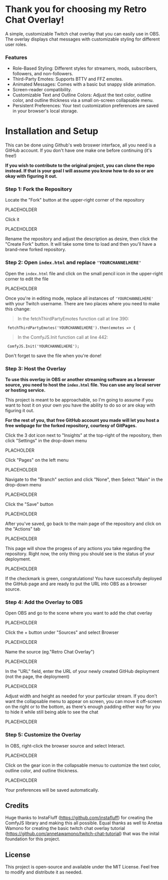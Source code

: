 <h1>Thank you for choosing my Retro Chat Overlay!</h1>
A simple, customizable Twitch chat overlay that you can easily use in OBS. The overlay displays chat messages with customizable styling for different user roles. 

<h3>Features</h3>

- Role-Based Styling: Different styles for streamers, mods, subscribers, followers, and non-followers.
- Third-Party Emotes: Supports BTTV and FFZ emotes.
- Animated Messages: Comes with a basic but snappy slide animation.
- Screen-reader compatibility.
- Customizable Text and Outline Colors: Adjust the text color, outline color, and outline thickness via a small on-screen collapsable menu.
- Persistent Preferences: Your text customization preferences are saved in your browser's local storage.

<h1>Installation and Setup</h1>

This can be done using Github's web broswer interface, all you need is a GitHub account. If you don't have one make one before continuing (it's free!)

<b>If you wish to contribute to the original project, you can clone the repo instead. If that is your goal I will assume you know how to do so or are okay with figuring it out.</b>

<h3>Step 1: Fork the Repository</h3>

Locate the "Fork" button at the upper-right corner of the repository

<img src>PLACEHOLDER</src>

Click it

<img src>PLACEHOLDER</src>

Rename the repository and adjust the description as desire, then click the "Create Fork" button. It will take some time to load and then you'll have a brand-new forked repository. 
   
<h3>Step 2: Open <code>index.html</code> and replace <code>'YOURCHANNELHERE'</code></h3>

Open the <code>index.html</code> file and click on the small pencil icon in the upper-right corner to edit the file

<img src>PLACEHOLDER</src>

Once you're in editing mode, replace all instances of <code>'YOURCHANNELHERE'</code> with your Twitch username. There are two places where you need to make this change:

  >In the fetchThirdPartyEmotes function call at line 390:

<code> fetchThirdPartyEmotes('YOURCHANNELHERE').then(emotes => { </code>
  
  >In the ComfyJS.Init function call at line 442:

<code> ComfyJS.Init('YOURCHANNELHERE'); </code>

Don't forget to save the file when you're done!

<h3>Step 3: Host the Overlay</h3>

<b>To use this overlay in OBS or another streaming software as a browser source, you need to host the <code>index.html</code> file. You can use any local server or hosting service.</b>

This project is meant to be approachable, so I'm going to assume if you want to host it on your own you have the ability to do so or are okay with figuring it out.

<b>For the rest of you, that free GitHub account you made will let you host a free webpage for the forked repository, courtesy of GitPages.</b>

Click the 3 dot icon next to "Insights" at the top-right of the repository, then click "Settings" in the drop-down menu

<img src>PLACHOLDER</src>

Click "Pages" on the left menu

<img src>PLACEHOLDER</src>

Navigate to the "Branch" section and click "None", then Select "Main" in the drop-down menu

<img src>PLACEHOLDER</src>

Click the "Save" button

<img src>PLACEHOLDER</src>

After you've saved, go back to the main page of the repository and click on the "Actions" tab

<img src>PLACEHOLDER</src>

This page will show the progess of any actions you take regarding the repository. 
Right now, the only thing you should see is the status of your deployment. 

<img src>PLACEHOLDER</src>

If the checkmark is green, congratulations! You have successfully deployed the GitHub page and are ready to put the URL into OBS as a browser source.

<h3>Step 4: Add the Overlay to OBS</h3>

Open OBS and go to the scene where you want to add the chat overlay

<img src>PLACEHOLDER</src>

Click the + button under "Sources" and select Browser

<img src>PLACEHOLDER</src>

Name the source (eg."Retro Chat Overlay")

<img src>PLACEHOLDER</src>

In the "URL" field, enter the URL of your newly created GitHub deployment (not the page, the deployment)

<img src>PLACEHOLDER</src>

Adjust width and height as needed for your particular stream. If you don't want the collapsable menu to appear on screen, you can move it off-screen on the right or to the bottom, as there's enough padding either way for you to hide it while still being able to see the chat

<img src>PLACEHOLDER</src>

<h3>Step 5: Customize the Overlay</h3>

In OBS, right-click the browser source and select Interact.

<img src>PLACEHOLDER</src>

Click on the gear icon in the collapsable menuu to customize the text color, outline color, and outline thickness.

<img src>PLACEHOLDER</src>

Your preferences will be saved automatically.


<h2>Credits</h2>

Huge thanks to InstaFluff (https://github.com/instafluff) for creating the ComfyJS library and making this all possible. 
Equal thanks as well to Anetaa Wamono for creating the basic twitch chat overlay tutorial (https://github.com/annetawamono/twitch-chat-tutorial) that was the inital foundation for this project.

<h2>License</h2>

This project is open-source and available under the MIT License. Feel free to modify and distribute it as needed.



